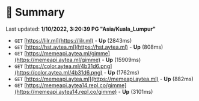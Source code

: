 # 📖 Summary
Last updated: **1/10/2022, 3:20:39 PG "Asia/Kuala_Lumpur"**

- `GET` [https://lilr.ml](https://lilr.ml) - **Up** (2843ms)
- `GET` [https://hst.aytea.ml](https://hst.aytea.ml) - **Up** (808ms)
- `GET` [https://memeapi.aytea.ml/gimme](https://memeapi.aytea.ml/gimme) - **Up** (15909ms)
- `GET` [https://color.aytea.ml/4b31d6.png](https://color.aytea.ml/4b31d6.png) - **Up** (1762ms)
- `GET` [https://memeapi.aytea.ml](https://memeapi.aytea.ml) - **Up** (882ms)
- `GET` [https://memeapi.aytea14.repl.co/gimme](https://memeapi.aytea14.repl.co/gimme) - **Up** (3101ms)
